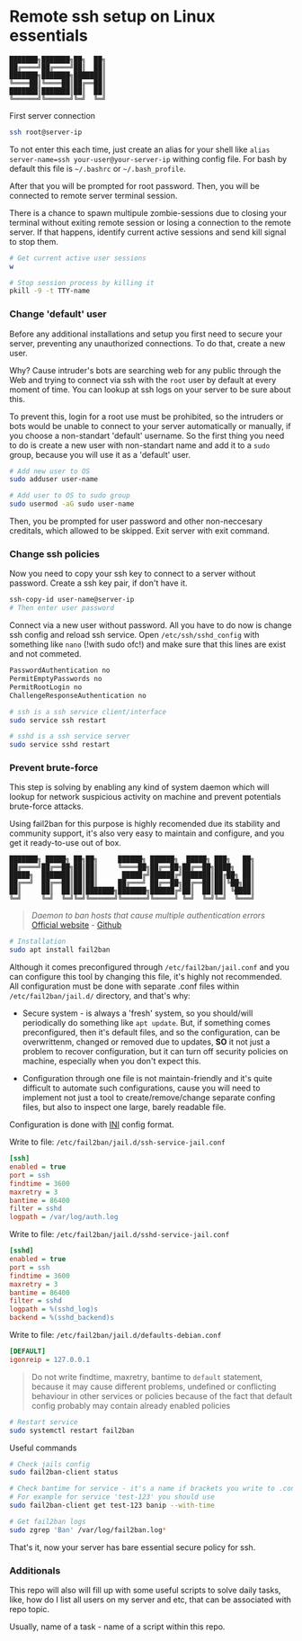 # Remote ssh setup on Linux essentials

    ███████╗███████╗██╗  ██╗
    ██╔════╝██╔════╝██║  ██║
    ███████╗███████╗███████║
    ╚════██║╚════██║██╔══██║
    ███████║███████║██║  ██║
    ╚══════╝╚══════╝╚═╝  ╚═╝

First server connection

```bash
ssh root@server-ip
```

To not enter this each time, just create an alias for your shell like `alias server-name=ssh your-user@your-server-ip` withing config file.
For bash by default this file is `~/.bashrc` or `~/.bash_profile`.

After that you will be prompted for root password.
Then, you will be connected to remote server terminal session.

There is a chance to spawn multipule zombie-sessions due to closing your terminal without exiting remote session or losing a connection to the remote server. If that happens, identify current active sessions and send kill signal to stop them.

```bash
# Get current active user sessions
w

# Stop session process by killing it
pkill -9 -t TTY-name
```

### Change 'default' user

Before any additional installations and setup you first need to secure your server, preventing
any unauthorized connections. To do that, create a new user.

Why? Cause intruder's bots are searching web for any public through the Web and trying to connect
via ssh with the `root` user by default at every moment of time. You can lookup at ssh logs 
on your server to be sure about this.

To prevent this, login for a root use must be prohibited, so the intruders or bots would be unable
to connect to your server automatically or manually, if you choose a non-standart 'default' username.
So the first thing you need to do is create a new user with non-standart name and add it to a `sudo` group,
because you will use it as a 'default' user.

```bash
# Add new user to OS
sudo adduser user-name

# Add user to OS to sudo group
sudo usermod -aG sudo user-name
```

Then, you be prompted for user password and other non-neccesary creditals, which allowed to be skipped.
Exit server with exit command.

### Change ssh policies

Now you need to copy your ssh key to connect to a server without password. Create a ssh key pair,
if don't have it.

```bash
ssh-copy-id user-name@server-ip
# Then enter user password
```

Connect via a new user without password. All you have to do now is change ssh config and reload ssh service.
Open `/etc/ssh/sshd_config` with something like `nano` (!with sudo ofc!) and make sure that this lines are exist and not commeted.

```txt
PasswordAuthentication no
PermitEmptyPasswords no
PermitRootLogin no
ChallengeResponseAuthentication no
```

```bash
# ssh is a ssh service client/interface
sudo service ssh restart

# sshd is a ssh service server
sudo service sshd restart
```

### Prevent brute-force

This step is solving by enabling any kind of system daemon which will
lookup for network suspicious activity on machine and prevent potentials brute-force attacks.

Using fail2ban for this purpose is highly recomended due its stability and community support,
it's also very easy to maintain and configure, and you get it ready-to-use out of box.

    ███████╗ █████╗ ██╗██╗     ██████╗ ██████╗  █████╗ ███╗   ██╗
    ██╔════╝██╔══██╗██║██║     ╚════██╗██╔══██╗██╔══██╗████╗  ██║
    █████╗  ███████║██║██║      █████╔╝██████╔╝███████║██╔██╗ ██║
    ██╔══╝  ██╔══██║██║██║     ██╔═══╝ ██╔══██╗██╔══██║██║╚██╗██║
    ██║     ██║  ██║██║███████╗███████╗██████╔╝██║  ██║██║ ╚████║
    ╚═╝     ╚═╝  ╚═╝╚═╝╚══════╝╚══════╝╚═════╝ ╚═╝  ╚═╝╚═╝  ╚═══╝

> *Daemon to ban hosts that cause multiple authentication errors*
> [Official website](https://www.fail2ban.org/) - [Github](https://github.com/fail2ban/fail2ban)


```bash
# Installation
sudo apt install fail2ban
```

Although it comes preconfigured through `/etc/fail2ban/jail.conf` and you can configure this tool by changing this file, it's highly not recommended.
All configuration must be done with separate .conf files within `/etc/fail2ban/jail.d/` directory, and that's why:

- Secure system - is always a 'fresh' system, so you should/will periodically do something like `apt update`. But, if something comes preconfigured, then it's default files, and so the configuration, can be overwrittenm, changed or removed due to updates, **SO** it not just a problem to recover configuration, but it can turn off security policies on machine, especially when you don't expect this.

- Configuration through one file is not maintain-friendly and it's quite difficult to automate such configurations, cause you will need to implement not just a tool to create/remove/change separate confing files, but also to inspect one large, barely readable file.

Configuration is done with [INI](https://en.wikipedia.org/wiki/INI_file) config format.

Write to file: `/etc/fail2ban/jail.d/ssh-service-jail.conf`

```ini
[ssh]
enabled = true
port = ssh
findtime = 3600
maxretry = 3
bantime = 86400
filter = sshd
logpath = /var/log/auth.log
```

Write to file: `/etc/fail2ban/jail.d/sshd-service-jail.conf`

```ini
[sshd]
enabled = true
port = ssh
findtime = 3600
maxretry = 3
bantime = 86400
filter = sshd
logpath = %(sshd_log)s
backend = %(sshd_backend)s
```

Write to file: `/etc/fail2ban/jail.d/defaults-debian.conf`

```ini
[DEFAULT]
igonreip = 127.0.0.1
```

> Do not write findtime, maxretry, bantime to `default` statement, because it may cause different
> problems, undefined or conflicting behaviour in other services or policies because of the fact that default config
> probably may contain already enabled policies

```bash
# Restart service
sudo systemctl restart fail2ban
```

Useful commands

```bash
# Check jails config
sudo fail2ban-client status

# Check bantime for service - it's a name if brackets you write to .conf file
# For example for service 'test-123' you should use
sudo fail2ban-client get test-123 banip --with-time

# Get fail2ban logs
sudo zgrep 'Ban' /var/log/fail2ban.log*
```

That's it, now your server has bare essential secure policy for ssh.

### Additionals

This repo will also will fill up with some useful scripts to solve daily tasks, like, how do I
list all users on my server and etc, that can be associated with repo topic.

Usually, name of a task - name of a script within this repo.